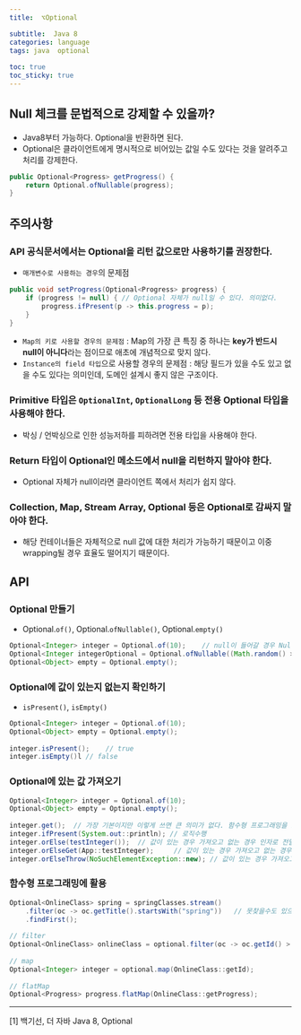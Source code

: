 ```yaml
---
title:  ⌥Optional

subtitle:  Java 8
categories: language 
tags: java  optional
 
toc: true
toc_sticky: true
---
```


  
## Null 체크를 문법적으로 강제할 수 있을까?  
- Java8부터 가능하다. Optional을 반환하면 된다.  
- Optional은 클라이언트에게 명시적으로 비어있는 값일 수도 있다는 것을 알려주고 처리를 강제한다.  
  
```java  
public Optional<Progress> getProgress() {  
	return Optional.ofNullable(progress);  
}  
```  
  
## 주의사항  
### API 공식문서에서는 Optional을 리턴 값으로만 사용하기를 권장한다.  
- `매개변수로 사용하는 경우`의 문제점  
  
```java  
public void setProgress(Optional<Progress> progress) {  
	if (progress != null) {	// Optional 자체가 null일 수 있다. 의미없다.  
		progress.ifPresent(p -> this.progress = p);  
	}  
}  
```  
  
- `Map의 키로 사용할 경우의 문제점` : Map의 가장 큰 특징 중 하나는 **key가 반드시 null이 아니다**라는 점이므로 애초에 개념적으로 맞지 않다.  
- `Instance의 field 타입`으로 사용할 경우의 문제점 : 해당 필드가 있을 수도 있고 없을 수도 있다는 의미인데, 도메인 설계시 좋지 않은 구조이다.  
  
### Primitive 타입은 `OptionalInt`, `OptionalLong` 등 전용 Optional 타입을 사용해야 한다.  
- 박싱 / 언박싱으로 인한 성능저하를 피하려면 전용 타입을 사용해야 한다.  
  
### Return 타입이 Optional인 메소드에서 null을 리턴하지 말아야 한다.  
- Optional 자체가 null이라면 클라이언트 쪽에서 처리가 쉽지 않다.  
  
### Collection, Map, Stream Array, Optional 등은 Optional로 감싸지 말아야 한다.  
- 해당 컨테이너들은 자체적으로 null 값에 대한 처리가 가능하기 때문이고 이중 wrapping될 경우 효율도 떨어지기 때문이다.  
  
## API  
### Optional 만들기  
- Optional.`of()`, Optional.`ofNullable()`, Optional.`empty()`  
  
```java  
Optional<Integer> integer = Optional.of(10);	// null이 들어갈 경우 NullPointException 발생  
Optional<Integer integerOptional = Optional.ofNullable((Math.random() > 5 ? null : 1);  
Optional<Object> empty = Optional.empty();  
```  
  
### Optional에 값이 있는지 없는지 확인하기  
- `isPresent()`, `isEmpty()`  
  
```java  
Optional<Integer> integer = Optional.of(10);  
Optional<Object> empty = Optional.empty();  
  
integer.isPresent();	// true  
integer.isEmpty()l // false  
```  
  
### Optional에 있는 값 가져오기  
  
```java  
Optional<Integer> integer = Optional.of(10);  
Optional<Object> empty = Optional.empty();  
  
integer.get();	// 가장 기본이지만 이렇게 쓰면 큰 의미가 없다. 함수형 프로그래밍을 도입하자.  
integer.ifPresent(System.out::println);	// 로직수행  
integer.orElse(testInteger());	// 값이 있는 경우 가져오고 없는 경우 인자로 전달되는 값을 반환한다.  
integer.orElseGet(App::testInteger);	 // 값이 있는 경우 가져오고 없는 경우 Supplier 수행  
integer.orElseThrow(NoSuchElementException::new); // 값이 있는 경우 가져오고 없으면 예외를 던진다.  
```  
  
### 함수형 프로그래밍에 활용  
  
```java  
Optional<OnlineClass> spring = springClasses.stream()  
	.filter(oc -> oc.getTitle().startsWith("spring"))	// 못찾을수도 있으니 Optional 반환이 타당  
	.findFirst();  
  
// filter  
Optional<OnlineClass> onlineClass = optional.filter(oc -> oc.getId() > 10);  
  
// map  
Optional<Integer> integer = optional.map(OnlineClass::getId);  
  
// flatMap  
Optional<Progress> progress.flatMap(OnlineClass::getProgress);  
```  
  
- - - -  
[1] 백기선, 더 자바 Java 8, Optional  
